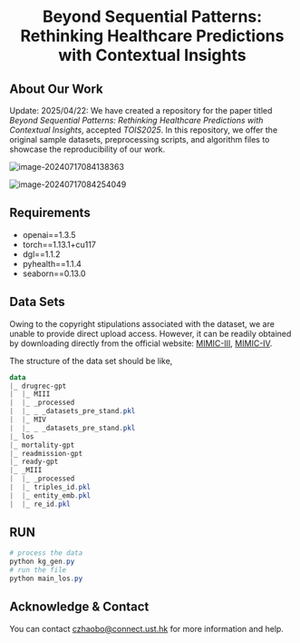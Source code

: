 <h1 align="center"> Beyond Sequential Patterns: Rethinking Healthcare
Predictions with Contextual Insights </h1>

## About Our Work

Update: 2025/04/22: We have created a repository for the paper titled *Beyond Sequential Patterns: Rethinking Healthcare Predictions with Contextual Insights*, accepted *TOIS2025*. In this repository, we offer the original sample datasets, preprocessing scripts, and algorithm files to showcase the reproducibility of our work.

![image-20240717084138363](https://s2.loli.net/2024/07/17/Uxn8jWDCMezN1EK.png)

![image-20240717084254049](https://s2.loli.net/2024/07/17/SrhvG7a1DTXBu2z.png)

## Requirements

- openai==1.3.5
- torch==1.13.1+cu117
- dgl==1.1.2
- pyhealth==1.1.4
- seaborn==0.13.0

## Data Sets

Owing to the copyright stipulations associated with the dataset, we are unable to provide direct upload access. However, it can be readily obtained by downloading directly from the official website: [MIMIC-III](https://physionet.org/content/mimiciii/1.4/), [MIMIC-IV](https://physionet.org/content/mimiciv/2.2/). 

The structure of the data set should be like,

```powershell
data
|_ drugrec-gpt
|  |_ MIII
|  |_ _processed
|  |_ _ _datasets_pre_stand.pkl
|  |_ MIV
|  |_ _ _datasets_pre_stand.pkl
|_ los
|_ mortality-gpt
|_ readmission-gpt
|_ ready-gpt
|_ _MIII
|  |_ _processed
|  |_ triples_id.pkl
|  |_ entity_emb.pkl
|  |_ re_id.pkl
```

## RUN

```powershell
# process the data
python kg_gen.py
# run the file
python main_los.py
```

## Acknowledge & Contact

You can contact czhaobo@connect.ust.hk for more information and help.